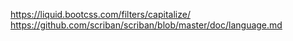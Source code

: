 https://liquid.bootcss.com/filters/capitalize/
https://github.com/scriban/scriban/blob/master/doc/language.md